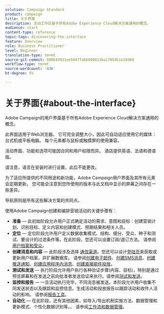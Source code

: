 ```yaml
---
solution: Campaign Standard
product: campaign
title: 关于界面
description: 活动工作区基于所有Adobe Experience Cloud解决方案通用的概念。
audience: start
content-type: reference
topic-tags: discovering-the-interface
feature: Overview
role: Business Practitioner
level: Beginner
translation-type: tm+mt
source-git-commit: 088b49931ee5047fa6b949813ba17654b1e10d60
workflow-type: tm+mt
source-wordcount: '436'
ht-degree: 5%

---
```



# 关于界面{#about-the-interface}

Adobe Campaign的用户界面基于所有Adobe Experience Cloud解决方案通用的概念。

此界面适用于Web浏览器。 它可完全调整大小，因此可自动适应使用它的媒体：台式机或平板电脑。 每个元素都与鼠标或触摸屏的使用兼容。

活动界面、功能和选项可能因合同和用户权限而异。 酒店提供英语、法语和德语版。

请注意，语言在安装时进行设置，此后不能更改。

为了适应所提供的不同用途和新功能，Adobe Campaign用户界面及其所有元素会定期更新。 您可能会注意到您所使用的版本与此文档中显示的屏幕之间存在一些差异。

导航原则是所有这些解决方案的共同点。

使用Adobe Campaign创建和编排营销活动的关键步骤有：

* **准备**  — 此初始阶段允许用户正式确定活动的需求、意图和目标：创建营销计划、识别目标、定义内容和创建模式、预期结果和相关人员。
* **定位**  — 定位阶段允许用户定义数据收集模式、结构、细分、受众、种子和测试、要设计的过滤条件等。在此阶段，您还可以设置订阅/退订方法。 请参阅[用户档案和受众](../../audiences/using/about-profiles.md)。
* **创建消息和内容**  — 此阶段涉及选择 [通信渠道](../../channels/using/get-started-communication-channels.md)。您还可以设计[登陆页](../../channels/using/getting-started-with-landing-pages.md)来获取或更新用户档案，并扩展数据库。 请参阅[创建电子邮件](../../channels/using/creating-an-email.md)、[创建SMS消息](../../channels/using/creating-an-sms-message.md)、[创建推送通知](../../channels/using/preparing-and-sending-a-push-notification.md)、[创建应用程序内消息](../../channels/using/about-in-app-messaging.md)、[创建直接邮件投放](../../channels/using/creating-the-direct-mail.md)。
* **测试和发送**  — 执行阶段允许用户执行各种验证步骤(内容、目标)，特别是通过预览屏幕和在发送之前向批准者发送验证来执行。请参阅[测试和发送](../../sending/using/get-started-sending-messages.md)。
* **监控和报告**  — 一旦活动执行完毕，不同消息被发送，本阶段允许用户收集不同发送状态以及跟踪和监控信息。生成活动和投放报告以跟踪活动和收件人活动的影响。 请参阅[报告工具](../../reporting/using/about-dynamic-reports.md)。
* **自动化**  — 在此阶段，还有其他因素，如导入/导出机制实施方法、数据管理和更新模式、个性化数据识别等。。 请参阅[工作流和数据管理](../../automating/using/get-started-workflows.md)。